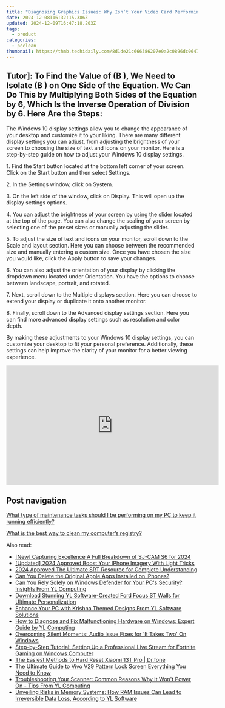 ```yaml
---
title: "Diagnosing Graphics Issues: Why Isn’t Your Video Card Performing As Expected? Insights From YL Software"
date: 2024-12-08T16:32:15.386Z
updated: 2024-12-09T16:47:18.203Z
tags:
  - product
categories:
  - pcclean
thumbnail: https://thmb.techidaily.com/8d1de21c666386207e0a2c0896dc0647ebc82a413cfdd6aa282a235213b145ee.jpg
---
```


## Tutor]: To Find the Value of \(B \), We Need to Isolate \(B \) on One Side of the Equation. We Can Do This by Multiplying Both Sides of the Equation by 6, Which Is the Inverse Operation of Division by 6. Here Are the Steps:

The Windows 10 display settings allow you to change the appearance of your desktop and customize it to your liking. There are many different display settings you can adjust, from adjusting the brightness of your screen to choosing the size of text and icons on your monitor. Here is a step-by-step guide on how to adjust your Windows 10 display settings. 

1\. Find the Start button located at the bottom left corner of your screen. Click on the Start button and then select Settings.

2\. In the Settings window, click on System.

3\. On the left side of the window, click on Display. This will open up the display settings options. 

4\. You can adjust the brightness of your screen by using the slider located at the top of the page. You can also change the scaling of your screen by selecting one of the preset sizes or manually adjusting the slider.

5\. To adjust the size of text and icons on your monitor, scroll down to the Scale and layout section. Here you can choose between the recommended size and manually entering a custom size. Once you have chosen the size you would like, click the Apply button to save your changes.

6\. You can also adjust the orientation of your display by clicking the dropdown menu located under Orientation. You have the options to choose between landscape, portrait, and rotated.

7\. Next, scroll down to the Multiple displays section. Here you can choose to extend your display or duplicate it onto another monitor.

8\. Finally, scroll down to the Advanced display settings section. Here you can find more advanced display settings such as resolution and color depth. 

By making these adjustments to your Windows 10 display settings, you can customize your desktop to fit your personal preference. Additionally, these settings can help improve the clarity of your monitor for a better viewing experience.

<!-- affiliate ads begin -->
<iframe width="560" height="315" src="https://www.youtube.com/embed/U6lCtLUeROA?si=se6OFuis9JpcTGJf" title="YouTube video player" frameborder="0" allow="accelerometer; autoplay; clipboard-write; encrypted-media; gyroscope; picture-in-picture; web-share" referrerpolicy="strict-origin-when-cross-origin" allowfullscreen></iframe>
<!-- affiliate ads end -->

## Post navigation

[What type of maintenance tasks should I be performing on my PC to keep it running efficiently?](https://tools.techidaily.com/pcclean/products/)

[What is the best way to clean my computer’s registry?](https://tools.techidaily.com/pcclean/products/)

<ins class="adsbygoogle"
     style="display:block"
     data-ad-format="autorelaxed"
     data-ad-client="ca-pub-7571918770474297"
     data-ad-slot="1223367746"></ins>

<ins class="adsbygoogle"
     style="display:block"
     data-ad-client="ca-pub-7571918770474297"
     data-ad-slot="8358498916"
     data-ad-format="auto"
     data-full-width-responsive="true"></ins>

<span class="atpl-alsoreadstyle">Also read:</span>
<div><ul>
<li><a href="https://fox-access.techidaily.com/new-capturing-excellence-a-full-breakdown-of-sj-cam-s6-for-2024/"><u>[New] Capturing Excellence A Full Breakdown of SJ-CAM S6 for 2024</u></a></li>
<li><a href="https://fox-http.techidaily.com/updated-2024-approved-boost-your-iphone-imagery-with-light-tricks/"><u>[Updated] 2024 Approved Boost Your IPhone Imagery With Light Tricks</u></a></li>
<li><a href="https://vp-tips.techidaily.com/2024-approved-the-ultimate-srt-resource-for-complete-understanding/"><u>2024 Approved The Ultimate SRT Resource for Complete Understanding</u></a></li>
<li><a href="https://tech-recovery.techidaily.com/can-you-delete-the-original-apple-apps-installed-on-iphones/"><u>Can You Delete the Original Apple Apps Installed on iPhones?</u></a></li>
<li><a href="https://discover-alternatives.techidaily.com/can-you-rely-solely-on-windows-defender-for-your-pcs-security-insights-from-yl-computing/"><u>Can You Rely Solely on Windows Defender for Your PC's Security? Insights From YL Computing</u></a></li>
<li><a href="https://discover-alternatives.techidaily.com/download-stunning-yl-software-created-ford-focus-st-walls-for-ultimate-personalization/"><u>Download Stunning YL Software-Created Ford Focus ST Walls for Ultimate Personalization</u></a></li>
<li><a href="https://discover-alternatives.techidaily.com/enhance-your-pc-with-krishna-themed-designs-from-yl-software-solutions/"><u>Enhance Your PC with Krishna Themed Designs From YL Software Solutions</u></a></li>
<li><a href="https://discover-alternatives.techidaily.com/how-to-diagnose-and-fix-malfunctioning-hardware-on-windows-expert-guide-by-yl-computing/"><u>How to Diagnose and Fix Malfunctioning Hardware on Windows: Expert Guide by YL Computing</u></a></li>
<li><a href="https://sound-issues.techidaily.com/overcoming-silent-moments-audio-issue-fixes-for-it-takes-two-on-windows/"><u>Overcoming Silent Moments: Audio Issue Fixes for 'It Takes Two' On Windows</u></a></li>
<li><a href="https://fox-tls.techidaily.com/step-by-step-tutorial-setting-up-a-professional-live-stream-for-fortnite-gaming-on-windows-computer/"><u>Step-by-Step Tutorial: Setting Up a Professional Live Stream for Fortnite Gaming on Windows Computer</u></a></li>
<li><a href="https://techidaily.com/the-easiest-methods-to-hard-reset-xiaomi-13t-pro-drfone-by-drfone-reset-android-reset-android/"><u>The Easiest Methods to Hard Reset Xiaomi 13T Pro | Dr.fone</u></a></li>
<li><a href="https://android-unlock.techidaily.com/the-ultimate-guide-to-vivo-v29-pattern-lock-screen-everything-you-need-to-know-by-drfone-android/"><u>The Ultimate Guide to Vivo V29 Pattern Lock Screen Everything You Need to Know</u></a></li>
<li><a href="https://discover-alternatives.techidaily.com/troubleshooting-your-scanner-common-reasons-why-it-wont-power-on-tips-from-yl-computing/"><u>Troubleshooting Your Scanner: Common Reasons Why It Won't Power On - Tips From YL Computing</u></a></li>
<li><a href="https://discover-alternatives.techidaily.com/unveiling-risks-in-memory-systems-how-ram-issues-can-lead-to-irreversible-data-loss-according-to-yl-software/"><u>Unveiling Risks in Memory Systems: How RAM Issues Can Lead to Irreversible Data Loss, According to YL Software</u></a></li>
</ul></div>


